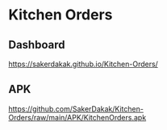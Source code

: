 # Kitchen Orders

## Dashboard
https://sakerdakak.github.io/Kitchen-Orders/

## APK
https://github.com/SakerDakak/Kitchen-Orders/raw/main/APK/KitchenOrders.apk
